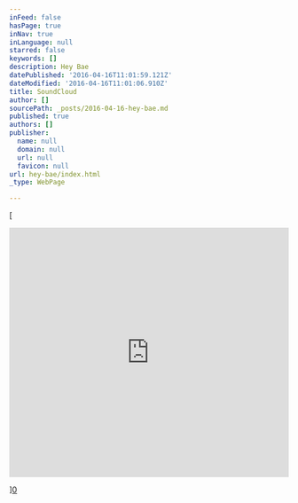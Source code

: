 ```yaml
---
inFeed: false
hasPage: true
inNav: true
inLanguage: null
starred: false
keywords: []
description: Hey Bae
datePublished: '2016-04-16T11:01:59.121Z'
dateModified: '2016-04-16T11:01:06.910Z'
title: SoundCloud
author: []
sourcePath: _posts/2016-04-16-hey-bae.md
published: true
authors: []
publisher:
  name: null
  domain: null
  url: null
  favicon: null
url: hey-bae/index.html
_type: WebPage

---
```

[

<iframe width=" 100%" height="450" scrolling="no" frameborder="no" src="https://w.soundcloud.com/player/?url=https%3A//api.soundcloud.com/tracks/255237004&amp;auto_play=false&amp;hide_related=false&amp;show_comments=true&amp;show_user=true&amp;show_reposts=false&amp;visual=true" style="">Hey Bae</iframe>

][0]

[0]: href